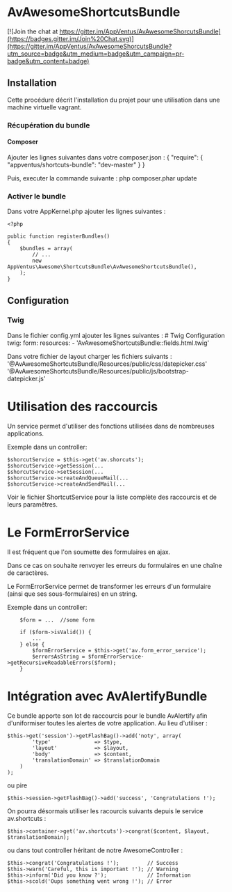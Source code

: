 AvAwesomeShortcutsBundle
=======================

[![Join the chat at https://gitter.im/AppVentus/AvAwesomeShorcutsBundle](https://badges.gitter.im/Join%20Chat.svg)](https://gitter.im/AppVentus/AvAwesomeShorcutsBundle?utm_source=badge&utm_medium=badge&utm_campaign=pr-badge&utm_content=badge)

## Installation

Cette procédure décrit l'installation du projet pour une utilisation dans une machine virtuelle vagrant.

### Récupération du bundle
#### Composer

Ajouter les lignes suivantes dans votre composer.json :
    {
        "require": {
            "appventus/shortcuts-bundle": "dev-master"
        }
    }

Puis, executer la commande suivante :
    php composer.phar update

### Activer le bundle

Dans votre AppKernel.php ajouter les lignes suivantes :

    <?php

    public function registerBundles()
    {
        $bundles = array(
            // ...
            new AppVentus\Awesome\ShortcutsBundle\AvAwesomeShortcutsBundle(),
        );
    }

## Configuration
### Twig

Dans le fichier config.yml ajouter les lignes suivantes :
    # Twig Configuration
    twig:
        form:
            resources:
                - 'AvAwesomeShortcutsBundle::fields.html.twig'

Dans votre fichier de layout charger les fichiers suivants :
    '@AvAwesomeShortcutsBundle/Resources/public/css/datepicker.css'
    '@AvAwesomeShortcutsBundle/Resources/public/js/bootstrap-datepicker.js'


# Utilisation des raccourcis

Un service permet d'utiliser des fonctions utilisées dans de nombreuses applications.

Exemple dans un controller:

	$shorcutService = $this->get('av.shorcuts');
	$shorcutService->getSession(...
	$shorcutService->setSession(...
	$shorcutService->createAndQueueMail(...
	$shorcutService->createAndSendMail(...
Voir le fichier ShortcutService pour la liste complète des raccourcis et de leurs paramêtres.

# Le FormErrorService
Il est fréquent que l'on soumette des formulaires en ajax.

Dans ce cas on souhaite renvoyer les erreurs du formulaires en une chaîne de caractères.

Le FormErrorService permet de transformer les erreurs d'un formulaire (ainsi que ses sous-formulaires) en un string.

Exemple dans un controller:

		$form = ...  //some form

		if ($form->isValid()) {
			...
		} else {
			$formErrorService = $this->get('av.form_error_service');
			$errorsAsString = $formErrorService->getRecursiveReadableErrors($form);
		}

# Intégration avec AvAlertifyBundle

Ce bundle apporte son lot de raccourcis pour le bundle AvAlertify afin d'uniformiser toutes les alertes de votre application.
Au lieu d'utiliser :


    $this->get('session')->getFlashBag()->add('noty', array(
            'type'              => $type,
            'layout'            => $layout,
            'body'              => $content,
            'translationDomain' => $translationDomain
        )
    );

ou pire

    $this->session->getFlashBag()->add('success', 'Congratulations !');

On pourra désormais utiliser les racourcis suivants depuis le service av.shortcuts :

    $this->container->get('av.shortcuts')->congrat($content, $layout, $translationDomain);

ou dans tout controller héritant de notre AwesomeController :

    $this->congrat('Congratulations !');         // Success
    $this->warn('Careful, this is important !'); // Warning
    $this->inform('Did you know ?');             // Information
    $this->scold('Oups something went wrong !'); // Error


